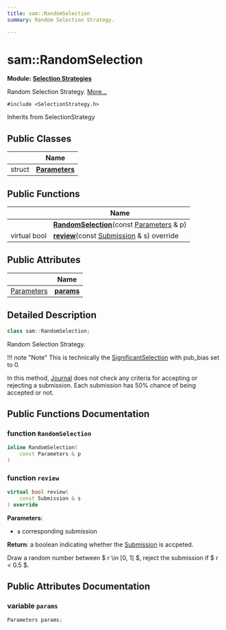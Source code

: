 ```yaml
---
title: sam::RandomSelection
summary: Random Selection Strategy.  

---
```


# sam::RandomSelection


**Module:** **[Selection Strategies](/doxygen/Modules/group___selection_strategies/)**

Random Selection Strategy.  [More...](#detailed-description)


`#include <SelectionStrategy.h>`


Inherits from SelectionStrategy



## Public Classes

|                | Name           |
| -------------- | -------------- |
| struct | **[Parameters](/doxygen/Classes/structsam_1_1_random_selection_1_1_parameters/)**  |








## Public Functions

|                | Name           |
| -------------- | -------------- |
|  | **[RandomSelection](/doxygen/Classes/classsam_1_1_random_selection/#function-randomselection)**(const [Parameters](/doxygen/Classes/structsam_1_1_random_selection_1_1_parameters/) & p)  |
| virtual bool | **[review](/doxygen/Classes/classsam_1_1_random_selection/#function-review)**(const [Submission](/doxygen/Classes/classsam_1_1_submission/) & s) override  |


## Public Attributes

|                | Name           |
| -------------- | -------------- |
| [Parameters](/doxygen/Classes/structsam_1_1_random_selection_1_1_parameters/) | **[params](/doxygen/Classes/classsam_1_1_random_selection/#variable-params)**  |






## Detailed Description

```cpp
class sam::RandomSelection;
```

Random Selection Strategy. 












!!! note "Note"
    This is technically the [SignificantSelection](/doxygen/Classes/classsam_1_1_significant_selection/) with pub_bias set to 0. 














In this method, [Journal](/doxygen/Classes/classsam_1_1_journal/) does not check any criteria for accepting or rejecting a submission. Each submission has 50% chance of being accepted or not.









## Public Functions Documentation

### function `RandomSelection`

```cpp
inline RandomSelection(
    const Parameters & p
)
```





























### function `review`

```cpp
virtual bool review(
    const Submission & s
) override
```


**Parameters**: 

  * **`s`** corresponding submission 







**Return**: a boolean indicating whether the [Submission](/doxygen/Classes/classsam_1_1_submission/) is accpeted. 



















Draw a random number between $ r \in [0, 1] $, reject the submission if $ r < 0.5 $.




## Public Attributes Documentation

### variable `params`

```cpp
Parameters params;
```

































